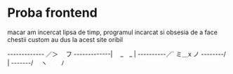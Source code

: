 # Proba frontend

macar am incercat
lipsa de timp, programul incarcat si obsesia de a face chestii custom au dus la acest site oribil

------------- ／＞　 フ
-------------| 　\_　\_ |
----------／` ミ＿x ノ
--------/　　 　　 |
-------/　 ヽ　　 ﾉ
